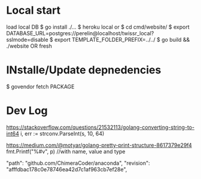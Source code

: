 
# Local start
load local DB
$ go install ./...
$ heroku local
or
$ cd cmd/website/
$ export DATABASE_URL=postgres://perelin@localhost/twissr_local?sslmode=disable
$ export TEMPLATE_FOLDER_PREFIX=../../
$ go build && ./website OR fresh
 
 # INstalle/Update depnedencies
$ govendor fetch PACKAGE

# Dev Log

https://stackoverflow.com/questions/21532113/golang-converting-string-to-int64
i, err := strconv.ParseInt(s, 10, 64)

https://medium.com/@motyar/golang-pretty-print-structure-8617379e29f4
fmt.Printf("%#v", p) //with name, value and type

"path": "github.com/ChimeraCoder/anaconda",
"revision": "afffdbac178c0e78746ea42d7c1af963cb7ef28e",
